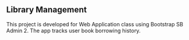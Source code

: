 ## Library Management
This project is developed for Web Application class using Bootstrap SB Admin 2. The app tracks user book borrowing history.
